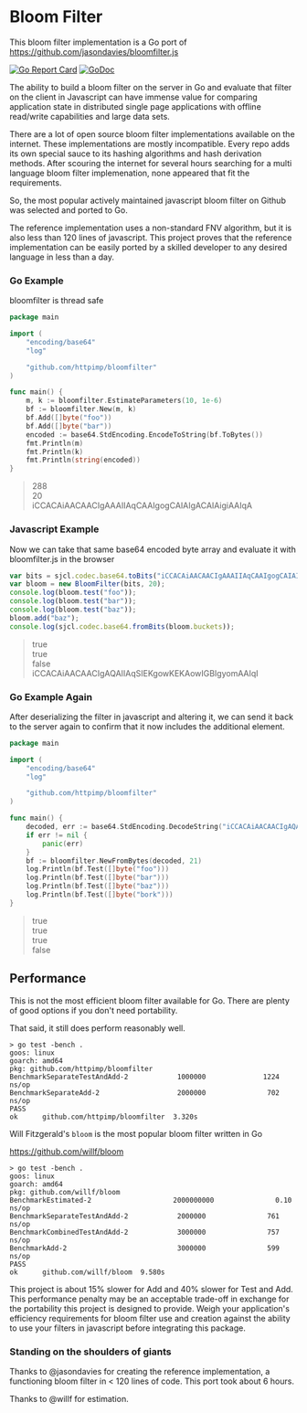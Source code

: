 Bloom Filter
============

This bloom filter implementation is a Go port of https://github.com/jasondavies/bloomfilter.js

[![Go Report Card](https://goreportcard.com/badge/github.com/httpimp/bloomfilter?1)](https://goreportcard.com/report/github.com/httpimp/bloomfilter)
[![GoDoc](https://godoc.org/github.com/httpimp/bloomfilter?status.svg)](https://godoc.org/github.com/httpimp/bloomfilter)

The ability to build a bloom filter on the server in Go and evaluate that filter on the client in
Javascript can have immense value for comparing application state in distributed single page
applications with offline read/write capabilities and large data sets.

There are a lot of open source bloom filter implementations available on the internet. These
implementations are mostly incompatible. Every repo adds its own special sauce to its hashing
algorithms and hash derivation methods. After scouring the internet for several hours searching
for a multi language bloom filter implemenation, none appeared that fit the requirements.

So, the most popular actively maintained javascript bloom filter on Github was selected and ported
to Go.

The reference implementation uses a non-standard FNV algorithm, but it is also less than 120 lines
of javascript. This project proves that the reference implementation can be easily ported by a
skilled developer to any desired language in less than a day.

### Go Example

bloomfilter is thread safe

```go
package main

import (
	"encoding/base64"
	"log"

	"github.com/httpimp/bloomfilter"
)

func main() {
	m, k := bloomfilter.EstimateParameters(10, 1e-6)
	bf := bloomfilter.New(m, k)
	bf.Add([]byte("foo"))
	bf.Add([]byte("bar"))
	encoded := base64.StdEncoding.EncodeToString(bf.ToBytes())
	fmt.Println(m)
	fmt.Println(k)
	fmt.Println(string(encoded))
}

```

> 288  
> 20  
> iCCACAiAACAACIgAAAIIAqCAAIgogCAIAIgACAIAigiAAIqA

### Javascript Example

Now we can take that same base64 encoded byte array and evaluate it with bloomfilter.js in the
browser

```js
var bits = sjcl.codec.base64.toBits("iCCACAiAACAACIgAAAIIAqCAAIgogCAIAIgACAIAigiAAIqA");
var bloom = new BloomFilter(bits, 20);
console.log(bloom.test("foo"));
console.log(bloom.test("bar"));
console.log(bloom.test("baz"));
bloom.add("baz");
console.log(sjcl.codec.base64.fromBits(bloom.buckets));
```

> true  
> true  
> false  
> iCCACAiAACAACIgAQAIIAqSIEKgowKEKAowIGBIgyomAAIqI

### Go Example Again

After deserializing the filter in javascript and altering it, we can send it back to the server
again to confirm that it now includes the additional element.

```go
package main

import (
	"encoding/base64"
	"log"

	"github.com/httpimp/bloomfilter"
)

func main() {
	decoded, err := base64.StdEncoding.DecodeString("iCCACAiAACAACIgAQAIIAqSIEKgowKEKAowIGBIgyomAAIqI")
	if err != nil {
		panic(err)
	}
	bf := bloomfilter.NewFromBytes(decoded, 21)
	log.Println(bf.Test([]byte("foo")))
	log.Println(bf.Test([]byte("bar")))
	log.Println(bf.Test([]byte("baz")))
	log.Println(bf.Test([]byte("bork")))
}

```

> true  
> true  
> true  
> false

## Performance

This is not the most efficient bloom filter available for Go. There are plenty of good options if
you don't need portability.

That said, it still does perform reasonably well.

```
> go test -bench .
goos: linux
goarch: amd64
pkg: github.com/httpimp/bloomfilter
BenchmarkSeparateTestAndAdd-2            1000000              1224 ns/op
BenchmarkSeparateAdd-2                   2000000               702 ns/op
PASS
ok      github.com/httpimp/bloomfilter  3.320s
```

Will Fitzgerald's `bloom` is the most popular bloom filter written in Go

https://github.com/willf/bloom

```
> go test -bench .
goos: linux
goarch: amd64
pkg: github.com/willf/bloom
BenchmarkEstimated-2                    2000000000               0.10 ns/op
BenchmarkSeparateTestAndAdd-2            2000000               761 ns/op
BenchmarkCombinedTestAndAdd-2            3000000               757 ns/op
BenchmarkAdd-2                           3000000               599 ns/op
PASS
ok      github.com/willf/bloom  9.580s
```

This project is about 15% slower for Add and 40% slower for Test and Add. This performance
penalty may be an acceptable trade-off in exchange for the portability this project is designed to
provide. Weigh your application's efficiency requirements for bloom filter use and creation against
the ability to use your filters in javascript before integrating this package.

### Standing on the shoulders of giants

Thanks to @jasondavies for creating the reference implementation, a functioning bloom filter
in < 120 lines of code. This port took about 6 hours.

Thanks to @willf for estimation.
